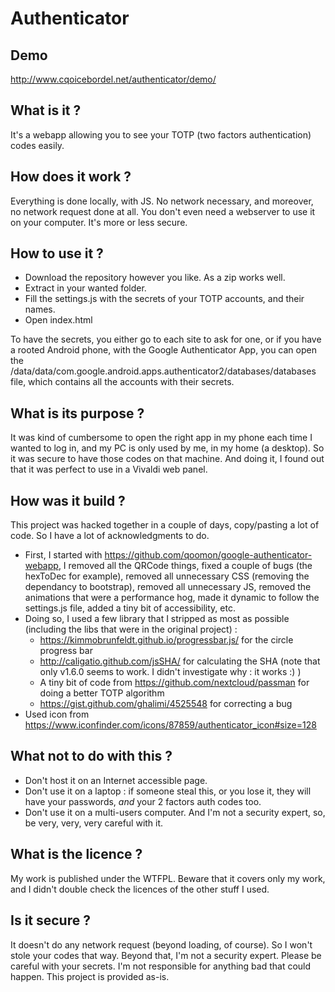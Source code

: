 # Authenticator

## Demo

<a href="http://www.cqoicebordel.net/authenticator/demo/">http://www.cqoicebordel.net/authenticator/demo/</a>

## What is it ?

It's a webapp allowing you to see your TOTP (two factors authentication) codes easily.

## How does it work ?

Everything is done locally, with JS. No network necessary, and moreover, no network request done at all. You don't even need a webserver to use it on your computer. It's more or less secure.

## How to use it ?

* Download the repository however you like. As a zip works well.
* Extract in your wanted folder.
* Fill the settings.js with the secrets of your TOTP accounts, and their names.
* Open index.html

To have the secrets, you either go to each site to ask for one, or if you have a rooted Android phone, with the Google Authenticator App, you can open the /data/data/com.google.android.apps.authenticator2/databases/databases file, which contains all the accounts with their secrets.

## What is its purpose ?

It was kind of cumbersome to open the right app in my phone each time I wanted to log in, and my PC is only used by me, in my home (a desktop). So it was secure to have those codes on that machine. And doing it, I found out that it was perfect to use in a Vivaldi web panel.

## How was it build ?

This project was hacked together in a couple of days, copy/pasting a lot of code. So I have a lot of acknowledgments to do.
* First, I started with https://github.com/qoomon/google-authenticator-webapp, I removed all the QRCode things, fixed a couple of bugs (the hexToDec for example), removed all unnecessary CSS (removing the dependancy to bootstrap), removed all unnecessary JS, removed the animations that were a performance hog, made it dynamic to follow the settings.js file, added a tiny bit of accessibility, etc.
* Doing so, I used a few library that I stripped as most as possible (including the libs that were in the original project) :
	* https://kimmobrunfeldt.github.io/progressbar.js/ for the circle progress bar
	* http://caligatio.github.com/jsSHA/ for calculating the SHA (note that only v1.6.0 seems to work. I didn't investigate why : it works :) )
	* A tiny bit of code from https://github.com/nextcloud/passman for doing a better TOTP algorithm
	* https://gist.github.com/ghalimi/4525548 for correcting a bug
* Used icon from https://www.iconfinder.com/icons/87859/authenticator_icon#size=128

## What not to do with this ?

* Don't host it on an Internet accessible page.
* Don't use it on a laptop : if someone steal this, or you lose it, they will have your passwords, *and* your 2 factors auth codes too.
* Don't use it on a multi-users computer.
And I'm not a security expert, so, be very, very, very careful with it.

## What is the licence ?

My work is published under the WTFPL. Beware that it covers only my work, and I didn't double check the licences of the other stuff I used.

## Is it secure ?

It doesn't do any network request (beyond loading, of course). So I won't stole your codes that way. Beyond that, I'm not a security expert. Please be careful with your secrets. I'm not responsible for anything bad that could happen. This project is provided as-is.
